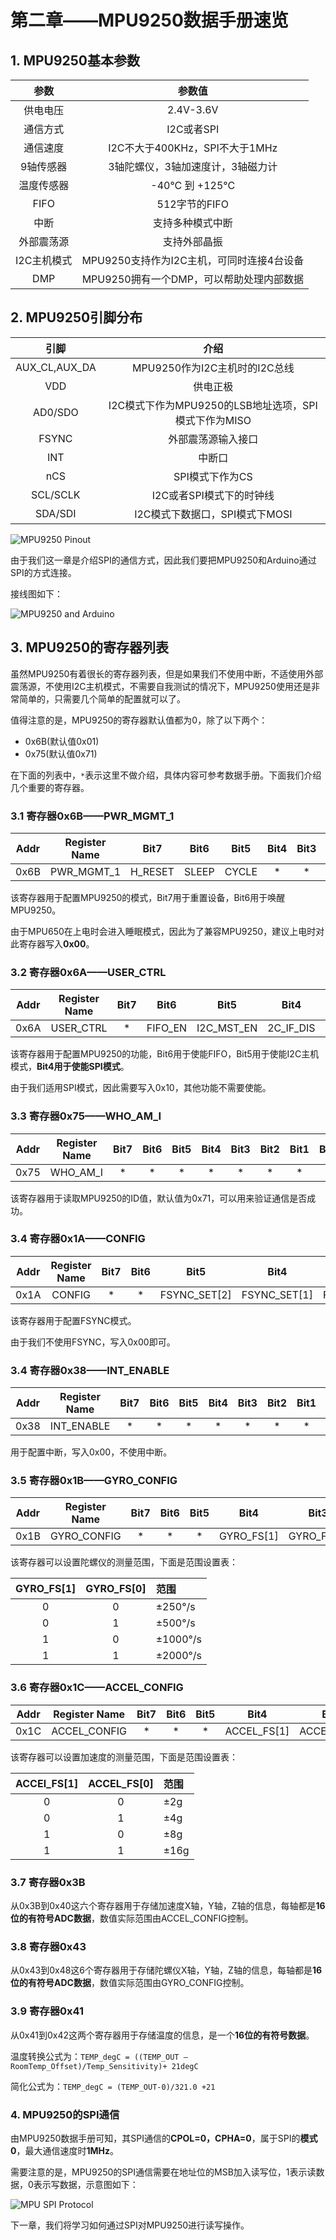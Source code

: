# 第二章——MPU9250数据手册速览

## 1. MPU9250基本参数

|    参数     |                  参数值                   |
| :---------: | :---------------------------------------: |
|  供电电压   |                 2.4V-3.6V                 |
|  通信方式   |                I2C或者SPI                 |
|  通信速度   |      I2C不大于400KHz，SPI不大于1MHz       |
|  9轴传感器  |     3轴陀螺仪，3轴加速度计，3轴磁力计     |
| 温度传感器  |              -40°C 到 +125°C              |
|    FIFO     |               512字节的FIFO               |
|    中断     |             支持多种模式中断              |
| 外部震荡源  |               支持外部晶振                |
| I2C主机模式 | MPU9250支持作为I2C主机，可同时连接4台设备 |
|     DMP     | MPU9250拥有一个DMP，可以帮助处理内部数据  |

## 2. MPU9250引脚分布

|     引脚      |                         介绍                         |
| :-----------: | :--------------------------------------------------: |
| AUX_CL,AUX_DA |            MPU9250作为I2C主机时的I2C总线             |
|      VDD      |                       供电正极                       |
|    AD0/SDO    | I2C模式下作为MPU9250的LSB地址选项，SPI模式下作为MISO |
|     FSYNC     |                  外部震荡源输入接口                  |
|      INT      |                        中断口                        |
|      nCS      |                   SPI模式下作为CS                    |
|   SCL/SCLK    |               I2C或者SPI模式下的时钟线               |
|    SDA/SDI    |            I2C模式下数据口，SPI模式下MOSI            |

![MPU9250 Pinout](Images/2-1.png)

由于我们这一章是介绍SPI的通信方式，因此我们要把MPU9250和Arduino通过SPI的方式连接。

接线图如下：

![MPU9250 and Arduino](Images/2-2.png)

## 3. MPU9250的寄存器列表

虽然MPU9250有着很长的寄存器列表，但是如果我们不使用中断，不适使用外部震荡源，不使用I2C主机模式，不需要自我测试的情况下，MPU9250使用还是非常简单的，只需要几个简单的配置就可以了。

值得注意的是，MPU9250的寄存器默认值都为0，除了以下两个：

- 0x6B(默认值0x01)
- 0x75(默认值0x71)

在下面的列表中，`*`表示这里不做介绍，具体内容可参考数据手册。下面我们介绍几个重要的寄存器。

### 3.1 寄存器0x6B——PWR_MGMT_1

| Addr | Register Name |  Bit7   | Bit6  | Bit5  | Bit4 | Bit3 | Bit2 | Bit1 | Bit0 |
| :--: | :-----------: | :-----: | :---: | :---: | :--: | :--: | :--: | :--: | :--: |
| 0x6B |  PWR_MGMT_1   | H_RESET | SLEEP | CYCLE |  \*  |  \*  |  \*  |  \*  |  \*  |

该寄存器用于配置MPU9250的模式，Bit7用于重置设备，Bit6用于唤醒MPU9250。

由于MPU650在上电时会进入睡眠模式，因此为了兼容MPU9250，建议上电时对此寄存器写入**0x00**。

### 3.2 寄存器0x6A——USER_CTRL

| Addr | Register Name | Bit7 |  Bit6   |    Bit5    |   Bit4    | Bit3 | Bit2 | Bit1 | Bit0 |
| :--: | :-----------: | :--: | :-----: | :--------: | :-------: | :--: | :--: | :--: | :--: |
| 0x6A |   USER_CTRL   |  \*  | FIFO_EN | I2C_MST_EN | 2C_IF_DIS |  \*  |  \*  |  \*  |  \*  |

该寄存器用于配置MPU9250的功能，Bit6用于使能FIFO，Bit5用于使能I2C主机模式，**Bit4用于使能SPI模式**。

由于我们适用SPI模式，因此需要写入0x10，其他功能不需要使能。

### 3.3 寄存器0x75——WHO_AM_I

| Addr | Register Name | Bit7 | Bit6 | Bit5 | Bit4 | Bit3 | Bit2 | Bit1 | Bit0 |
| :--: | :-----------: | :--: | :--: | :--: | :--: | :--: | :--: | :--: | :--: |
| 0x75 |   WHO_AM_I    |  \*  |  \*  |  \*  |  \*  |  \*  |  \*  |  \*  |  \*  |

该寄存器用于读取MPU9250的ID值，默认值为0x71，可以用来验证通信是否成功。

### 3.4 寄存器0x1A——CONFIG

| Addr | Register Name | Bit7 | Bit6 |     Bit5     |     Bit4     |     Bit3     | Bit2 | Bit1 | Bit0 |
| :--: | :-----------: | :--: | :--: | :----------: | :----------: | :----------: | :--: | :--: | :--: |
| 0x1A |    CONFIG     |  \*  |  \*  | FSYNC_SET[2] | FSYNC_SET[1] | FSYNC_SET[0] |  \*  |  \*  |  \*  |

该寄存器用于配置FSYNC模式。

由于我们不使用FSYNC，写入0x00即可。

### 3.4 寄存器0x38——INT_ENABLE

| Addr | Register Name | Bit7 | Bit6 | Bit5 | Bit4 | Bit3 | Bit2 | Bit1 | Bit0 |
| :--: | :-----------: | :--: | :--: | :--: | :--: | :--: | :--: | :--: | :--: |
| 0x38 |  INT_ENABLE   |  \*  |  \*  |  \*  |  \*  |  \*  |  \*  |  \*  |  \*  |

用于配置中断，写入0x00，不使用中断。

### 3.5 寄存器0x1B——GYRO_CONFIG

| Addr | Register Name | Bit7 | Bit6 | Bit5 |    Bit4    |    Bit3    | Bit2 | Bit1 | Bit0 |
| :--: | :-----------: | :--: | :--: | :--: | :--------: | :--------: | :--: | :--: | :--: |
| 0x1B |  GYRO_CONFIG  |  \*  |  \*  |  \*  | GYRO_FS[1] | GYRO_FS[0] |  \*  |  \*  |  \*  |

该寄存器可以设置陀螺仪的测量范围，下面是范围设置表：

| GYRO_FS[1] | GYRO_FS[0] | 范围     |
| :--------: | :--------: | :------- |
|     0      |     0      | ±250°/s  |
|     0      |     1      | ±500°/s  |
|     1      |     0      | ±1000°/s |
|     1      |     1      | ±2000°/s |

### 3.6 寄存器0x1C——ACCEL_CONFIG

| Addr | Register Name | Bit7 | Bit6 | Bit5 |    Bit4     |    Bit3     | Bit2 | Bit1 | Bit0 |
| :--: | :-----------: | :--: | :--: | :--: | :---------: | :---------: | :--: | :--: | :--: |
| 0x1C | ACCEL_CONFIG  |  \*  |  \*  |  \*  | ACCEL_FS[1] | ACCEL_FS[0] |  \*  |  \*  |  \*  |

该寄存器可以设置加速度的测量范围，下面是范围设置表：

| ACCEl_FS[1] | ACCEL_FS[0] | 范围 |
| :---------: | :---------: | :--- |
|      0      |      0      | ±2g  |
|      0      |      1      | ±4g  |
|      1      |      0      | ±8g  |
|      1      |      1      | ±16g |

### 3.7 寄存器0x3B

从0x3B到0x40这六个寄存器用于存储加速度X轴，Y轴，Z轴的信息，每轴都是**16位的有符号ADC数据**，数值实际范围由ACCEL_CONFIG控制。

### 3.8 寄存器0x43

从0x43到0x48这6个寄存器用于存储陀螺仪X轴，Y轴，Z轴的信息，每轴都是**16位的有符号ADC数据**，数值实际范围由GYRO_CONFIG控制。

### 3.9 寄存器0x41

从0x41到0x42这两个寄存器用于存储温度的信息，是一个**16位的有符号数据**。

温度转换公式为：`TEMP_degC = ((TEMP_OUT –RoomTemp_Offset)/Temp_Sensitivity)+ 21degC`

简化公式为：`TEMP_degC = (TEMP_OUT-0)/321.0 +21`

### 4. MPU9250的SPI通信

由MPU9250数据手册可知，其SPI通信的**CPOL=0，CPHA=0**，属于SPI的**模式0**，最大通信速度时**1MHz**。

需要注意的是，MPU9250的SPI通信需要在地址位的MSB加入读写位，1表示读数据，0表示写数据，示意图如下：

![MPU SPI Protocol](Images/2-3.png)

下一章，我们将学习如何通过SPI对MPU9250进行读写操作。
